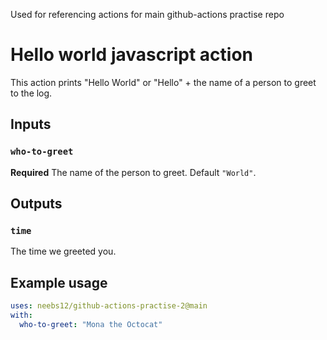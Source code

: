Used for referencing actions for main github-actions practise repo

# Hello world javascript action

This action prints "Hello World" or "Hello" + the name of a person to greet to the log.

## Inputs

### `who-to-greet`

**Required** The name of the person to greet. Default `"World"`.

## Outputs

### `time`

The time we greeted you.

## Example usage

```yaml
uses: neebs12/github-actions-practise-2@main
with:
  who-to-greet: "Mona the Octocat"
```
